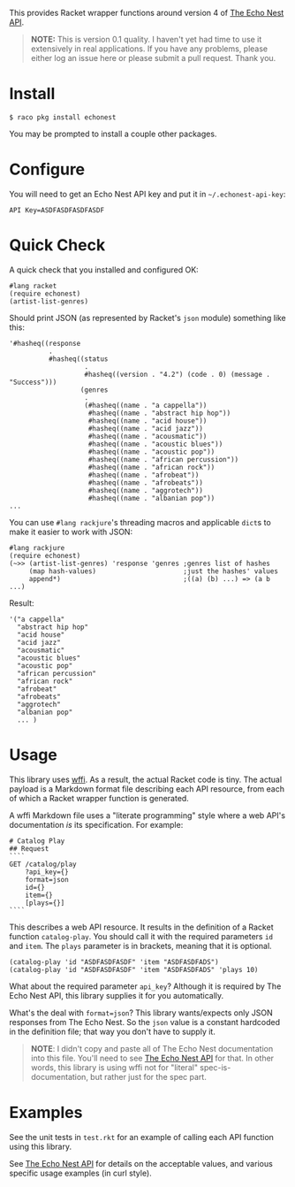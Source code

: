 This provides Racket wrapper functions around version 4 of
[The Echo Nest API][].

> **NOTE:** This is version 0.1 quality. I haven't yet had time to use
> it extensively in real applications. If you have any problems, please
> either log an issue here or please submit a pull request. Thank you.

# Install

    $ raco pkg install echonest

You may be prompted to install a couple other packages.

# Configure

You will need to get an Echo Nest API key and put it in
`~/.echonest-api-key`:

    API Key=ASDFASDFASDFASDF

# Quick Check

A quick check that you installed and configured OK:

```racket
#lang racket
(require echonest)
(artist-list-genres)
```

Should print JSON (as represented by Racket's `json` module) something
like this:

```racket
'#hasheq((response
          .
          #hasheq((status
                   .
                   #hasheq((version . "4.2") (code . 0) (message . "Success")))
                  (genres
                   .
                   (#hasheq((name . "a cappella"))
                    #hasheq((name . "abstract hip hop"))
                    #hasheq((name . "acid house"))
                    #hasheq((name . "acid jazz"))
                    #hasheq((name . "acousmatic"))
                    #hasheq((name . "acoustic blues"))
                    #hasheq((name . "acoustic pop"))
                    #hasheq((name . "african percussion"))
                    #hasheq((name . "african rock"))
                    #hasheq((name . "afrobeat"))
                    #hasheq((name . "afrobeats"))
                    #hasheq((name . "aggrotech"))
                    #hasheq((name . "albanian pop"))
...
```

You can use `#lang rackjure`'s threading macros and applicable
`dict`s to make it easier to work with JSON:

```racket
#lang rackjure
(require echonest)
(~>> (artist-list-genres) 'response 'genres ;genres list of hashes
     (map hash-values)                      ;just the hashes' values
     append*)                               ;((a) (b) ...) => (a b ...)
```

Result:

```racket
'("a cappella"
  "abstract hip hop"
  "acid house"
  "acid jazz"
  "acousmatic"
  "acoustic blues"
  "acoustic pop"
  "african percussion"
  "african rock"
  "afrobeat"
  "afrobeats"
  "aggrotech"
  "albanian pop"
  ... )
 ```

# Usage

This library uses [wffi][]. As a result, the actual Racket code is
tiny. The actual payload is a Markdown format file describing each API
resource, from each of which a Racket wrapper function is generated.

A wffi Markdown file uses a "literate programming" style where a web
API's documentation _is_ its specification. For example:

    # Catalog Play
    ## Request
    ````
    GET /catalog/play
        ?api_key={}
        format=json
        id={}
        item={}
        [plays={}]
    ````

This describes a web API resource. It results in the definition of a
Racket function `catalog-play`. You should call it with the required
parameters `id` and `item`. The `plays` parameter is in brackets,
meaning that it is optional.

```racket
(catalog-play 'id "ASDFASDFASDF" 'item "ASDFASDFADS")
(catalog-play 'id "ASDFASDFASDF" 'item "ASDFASDFADS" 'plays 10)
```

What about the required parameter `api_key`? Although it is required
by The Echo Nest API, this library supplies it for you automatically.

What's the deal with `format=json`? This library wants/expects only
JSON responses from The Echo Nest. So the `json` value is a constant
hardcoded in the definition file; that way you don't have to supply
it.

> **NOTE**: I didn't copy and paste all of The Echo Nest documentation
> into this file. You'll need to see [The Echo Nest API][] for
> that. In other words, this library is using wffi not for "literal"
> spec-is-documentation, but rather just for the spec part.

# Examples

See the unit tests in `test.rkt` for an example of calling each API
function using this library.

See [The Echo Nest API][] for details on the acceptable values, and
various specific usage examples (in curl style).


[The Echo Nest API]: http://developer.echonest.com/docs/v4
[wffi]: https://github.com/greghendershott/wffi

